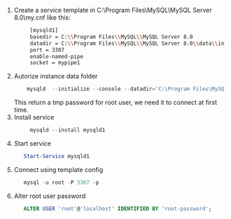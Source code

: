 1. Create a service template in C:\Program Files\MySQL\MySQL Server 8.0\my.cnf like	this:
   ```sh
		[mysqld1]
		basedir = C:\\Program Files\\MySQL\\MySQL Server 8.0
		datadir = C:\\Program Files\\MySQL\\MySQL Server 8.0\\data\\instance_data_1
		port = 3307
		enable-named-pipe
		socket = mypipe1
	 ```
2. Autorize instance data folder
	```powershell
		mysqld  --initialize --console --datadir='C:\Program Files\MySQL\MySQL Server 8.0\data\instance_data_1'
	```
	This return a tmp password for root user, we need it to connect at first time.
3. Install service
   ```powershell
	 	mysqld --install mysqld1
	 ```
4. Start service
	 ```powershell
	 	Start-Service mysqld1
	 ```
5. Connect using template config
	 ```powershell
	 	mysql -u root -P 3307 -p
	 ```
6. Alter root user password
	 ```sql
	 	ALTER USER 'root'@'localhost' IDENTIFIED BY 'root-password';
	 ```